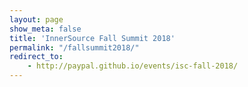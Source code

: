 ```yaml
---
layout: page
show_meta: false
title: 'InnerSource Fall Summit 2018'
permalink: "/fallsummit2018/"
redirect_to: 
    - http://paypal.github.io/events/isc-fall-2018/
---
```

